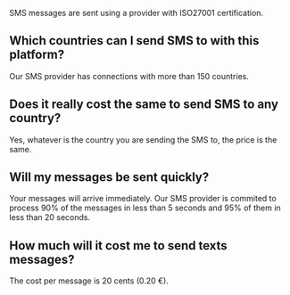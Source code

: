 SMS messages are sent using a provider with ISO27001 certification.

## Which countries can I send SMS to with this platform?

Our SMS provider has connections with more than 150 countries.

## Does it really cost the same to send SMS to any country?

Yes, whatever is the country you are sending the SMS to, the price is the same.

## Will my messages be sent quickly?

Your messages will arrive immediately. Our SMS provider is commited to process 90% of the messages in less than 5 seconds and 95% of them in less than 20 seconds.

## How much will it cost me to send texts messages?

The cost per message is 20 cents (0.20 €).
